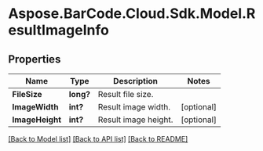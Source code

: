 # Aspose.BarCode.Cloud.Sdk.Model.ResultImageInfo
## Properties

Name | Type | Description | Notes
------------ | ------------- | ------------- | -------------
**FileSize** | **long?** | Result file size.  | 
**ImageWidth** | **int?** | Result image width.  | [optional] 
**ImageHeight** | **int?** | Result image height.  | [optional] 

[[Back to Model list]](../README.md#documentation-for-models) [[Back to API list]](../README.md#documentation-for-api-endpoints) [[Back to README]](../README.md)

